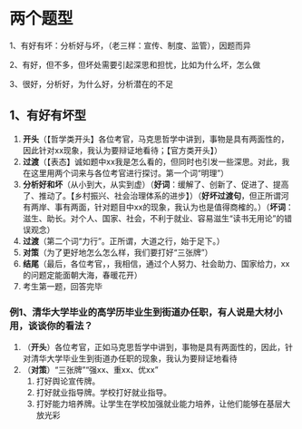 # 两个题型

1、有好有坏：分析好与坏，（老三样：宣传、制度、监管），因题而异

2、有好，但不多，但坏处需要引起深思和担忧，比如为什么坏，怎么做

3、很好，分析好，为什么好，分析潜在的不足

## 1、有好有坏型

1. **开头**（【哲学类开头】各位考官，马克思哲学中讲到，事物是具有两面性的，因此针对xx现象，我认为要辩证地看待；【官方类开头】）
2. **过渡**（【表态】诚如题中xx我是怎么看的，但同时也引发一些深思。对此，我在这里用两个词来与各位考官进行探讨。第一个词“明理”）
3. **分析好和坏**（从小到大，从实到虚）（**好词**：缓解了、创新了、促进了、提高了、推动了。【乡村振兴、社会治理体系的进步】）（**好坏过渡句**，但正所谓河有两岸、事有两面，针对题目中xx的现象，我认为也是值得商榷的。）（**坏词**：滋生、助长。对个人、国家、社会，不利于就业、容易滋生“读书无用论”的错误观念）
4. **过渡**（第二个词“力行”。正所谓，大道之行，始于足下。）
5. **对策**（为了更好地怎么怎么样，我们要打好“三张牌”）
6. **结尾**（最后，各位考官，，我相信，通过个人努力、社会助力、国家给力，xx的问题定能面朝大海，春暖花开）
7. 考生第一题，回答完毕

### 例1、清华大学毕业的高学历毕业生到街道办任职，有人说是大材小用，谈谈你的看法？

1. （**开头**）各位考官，正如马克思哲学中讲到，事物是具有两面性的，因此，针对清华大学毕业生到街道办任职的现象，我认为要辩证地看待
2. （**对策**）“三张牌”“强xx、重xx、优xx”
   1. 打好舆论宣传牌。
   2. 打好就业指导牌。学校打好就业指导。
   3. 打好能力培养牌。让学生在学校加强就业能力培养，让他们能够在基层大放光彩
